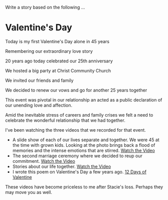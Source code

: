Write a story based on the following ...

# Valentine's Day

Today is my first Valentine's Day alone in 45 years

Remembering our extraordinary love story

20 years ago today celebrated our 25th anniversary

We hosted a big party at Christ Community Church

We invited our friends and family

We decided to renew our vows and go for another 25 years together

This event was pivotal in our relationship an acted as a public declaration of our unending love and affection.

Amid the inevitable stress of careers and family crises we felt a need to celebrate the wonderful relationship that we had together.

I've been watching the three videos that we recorded for that event.

- A slide show of each of our lives separate and together. We were 45 at the time with grown kids.   Looking at the photo brings back a flood of memories and the intense emotions that are stirred.  [Watch the Video](/family/)
- The second marriage ceremony where we decided to reup our commitment.  [Watch the Video](/family/)
- Stories about our life together. [Watch the Video](/family/)
- I wrote this poem on Valentine's Day a few years ago.  [12 Days of Valentine](/poem/Valentine.md)

These videos have become priceless to me after Stacie's loss.  Perhaps they may move you as well.

